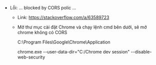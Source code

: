 

- Lỗi: ... blocked by CORS polic ...

  	+ Link: https://stackoverflow.com/a/63589723

	+ Mở thư mục cài đặt Chrome và chạy lệnh cmd bên dưới, sẽ mở chrome không có CORS

		C:\Program Files\Google\Chrome\Application

		chrome.exe --user-data-dir="C:/Chrome dev session" --disable-web-security 

